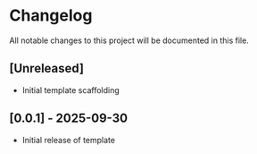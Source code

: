 # Changelog

All notable changes to this project will be documented in this file.

## [Unreleased]
- Initial template scaffolding

## [0.0.1] - 2025-09-30
- Initial release of template
